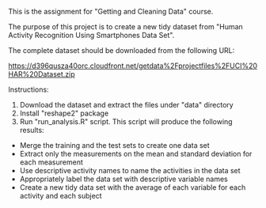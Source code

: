 This is the assignment for "Getting and Cleaning Data" course.

The purpose of this project is to create a new tidy dataset from "Human Activity Recognition Using Smartphones Data Set".

The complete dataset should be downloaded from the following URL:

https://d396qusza40orc.cloudfront.net/getdata%2Fprojectfiles%2FUCI%20HAR%20Dataset.zip

Instructions:
1. Download the dataset and extract the files under "data" directory
2. Install "reshape2" package
3. Run "run_analysis.R" script. This script will produce the following results:
- Merge the training and the test sets to create one data set
- Extract only the measurements on the mean and standard deviation for each measurement
- Use descriptive activity names to name the activities in the data set
- Appropriately label the data set with descriptive variable names
- Create a new tidy data set with the average of each variable for each activity and each subject

